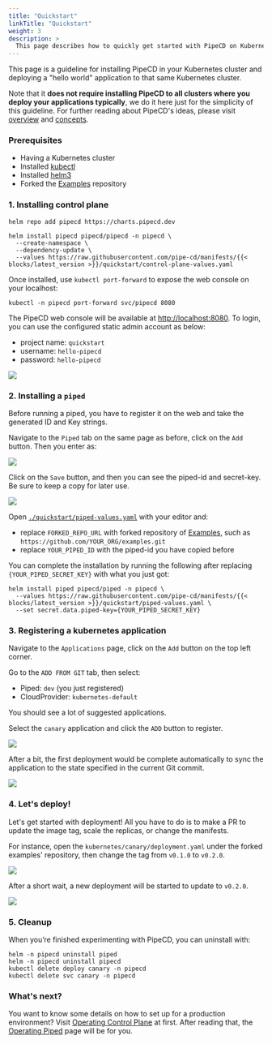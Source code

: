 ```yaml
---
title: "Quickstart"
linkTitle: "Quickstart"
weight: 3
description: >
  This page describes how to quickly get started with PipeCD on Kubernetes.
---
```


This page is a guideline for installing PipeCD in your Kubernetes cluster and deploying a "hello world" application to that same Kubernetes cluster.

Note that it __does not require installing PipeCD to all clusters where you deploy your applications typically__, we do it here just for the simplicity of this guideline. For further reading about PipeCD's ideas, please visit [overview](/docs/overview/) and [concepts](/docs/concepts/).

### Prerequisites
- Having a Kubernetes cluster
- Installed [kubectl](https://kubernetes.io/docs/tasks/tools/install-kubectl/)
- Installed [helm3](https://helm.sh/docs/intro/install/)
- Forked the [Examples](https://github.com/pipe-cd/examples) repository

### 1. Installing control plane

``` console
helm repo add pipecd https://charts.pipecd.dev

helm install pipecd pipecd/pipecd -n pipecd \
  --create-namespace \
  --dependency-update \
  --values https://raw.githubusercontent.com/pipe-cd/manifests/{{< blocks/latest_version >}}/quickstart/control-plane-values.yaml
```

Once installed, use `kubectl port-forward` to expose the web console on your localhost:

``` console
kubectl -n pipecd port-forward svc/pipecd 8080
```

The PipeCD web console will be available at [http://localhost:8080](http://localhost:8080). To login, you can use the configured static admin account as below:
- project name: `quickstart`
- username: `hello-pipecd`
- password: `hello-pipecd`

![](/images/quickstart-login.png)

### 2. Installing a `piped`
Before running a piped, you have to register it on the web and take the generated ID and Key strings.

Navigate to the `Piped` tab on the same page as before, click on the `Add` button. Then you enter as:

![](/images/quickstart-adding-piped.png)

Click on the `Save` button, and then you can see the piped-id and secret-key.
Be sure to keep a copy for later use.

![](/images/quickstart-piped-registered.png)


Open [`./quickstart/piped-values.yaml`](https://github.com/pipe-cd/manifests/blob/master/quickstart/piped-values.yaml) with your editor and:
- replace `FORKED_REPO_URL` with forked repository of [Examples](https://github.com/pipe-cd/examples), such as `https://github.com/YOUR_ORG/examples.git`
- replace `YOUR_PIPED_ID` with the piped-id you have copied before

You can complete the installation by running the following after replacing `{YOUR_PIPED_SECRET_KEY}` with what you just got:

``` console
helm install piped pipecd/piped -n pipecd \
  --values https://raw.githubusercontent.com/pipe-cd/manifests/{{< blocks/latest_version >}}/quickstart/piped-values.yaml \
  --set secret.data.piped-key={YOUR_PIPED_SECRET_KEY}
```

### 3. Registering a kubernetes application
Navigate to the `Applications` page, click on the `Add` button on the top left corner.

Go to the `ADD FROM GIT` tab, then select:
- Piped: `dev` (you just registered)
- CloudProvider: `kubernetes-default`

You should see a lot of suggested applications.

Select the `canary` application and click the `ADD` button to register.

![](/images/quickstart-adding-application-from-git.png)

After a bit, the first deployment would be complete automatically to sync the application to the state specified in the current Git commit.

![](/images/quickstart-first-deployment.png)

### 4. Let's deploy!
Let's get started with deployment! All you have to do is to make a PR to update the image tag, scale the replicas, or change the manifests.

For instance, open the `kubernetes/canary/deployment.yaml` under the forked examples' repository, then change the tag from `v0.1.0` to `v0.2.0`.

![](/images/quickstart-update-image-tag.png)

After a short wait, a new deployment will be started to update to `v0.2.0`.

![](/images/quickstart-deploying.png)

### 5. Cleanup
When you’re finished experimenting with PipeCD, you can uninstall with:

``` console
helm -n pipecd uninstall piped
helm -n pipecd uninstall pipecd
kubectl delete deploy canary -n pipecd
kubectl delete svc canary -n pipecd
```

### What's next?
You want to know some details on how to set up for a production environment? Visit [Operating Control Plane](/docs/operator-manual/control-plane/) at first. After reading that, the [Operating Piped](/docs/operator-manual/piped/) page will be for you.
